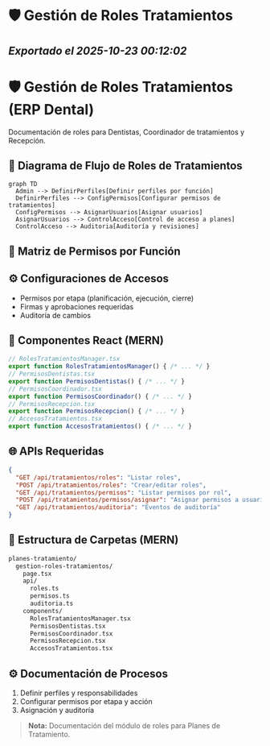 # 🛡️ Gestión de Roles Tratamientos
*Exportado el 2025-10-23 00:12:02*
---

# 🛡️ Gestión de Roles Tratamientos (ERP Dental)

Documentación de roles para Dentistas, Coordinador de tratamientos y Recepción.

## 🔁 Diagrama de Flujo de Roles de Tratamientos

```mermaid
graph TD
  Admin --> DefinirPerfiles[Definir perfiles por función]
  DefinirPerfiles --> ConfigPermisos[Configurar permisos de tratamientos]
  ConfigPermisos --> AsignarUsuarios[Asignar usuarios]
  AsignarUsuarios --> ControlAcceso[Control de acceso a planes]
  ControlAcceso --> Auditoria[Auditoría y revisiones]
```

## 🧮 Matriz de Permisos por Función

<!-- Bloque no procesado: table -->

## ⚙️ Configuraciones de Accesos

- Permisos por etapa (planificación, ejecución, cierre)
- Firmas y aprobaciones requeridas
- Auditoría de cambios
## 🧩 Componentes React (MERN)

```typescript
// RolesTratamientosManager.tsx
export function RolesTratamientosManager() { /* ... */ }
// PermisosDentistas.tsx
export function PermisosDentistas() { /* ... */ }
// PermisosCoordinador.tsx
export function PermisosCoordinador() { /* ... */ }
// PermisosRecepcion.tsx
export function PermisosRecepcion() { /* ... */ }
// AccesosTratamientos.tsx
export function AccesosTratamientos() { /* ... */ }
```

## 🌐 APIs Requeridas

```json
{
  "GET /api/tratamientos/roles": "Listar roles",
  "POST /api/tratamientos/roles": "Crear/editar roles",
  "GET /api/tratamientos/permisos": "Listar permisos por rol",
  "POST /api/tratamientos/permisos/asignar": "Asignar permisos a usuarios",
  "GET /api/tratamientos/auditoria": "Eventos de auditoría"
}
```

## 📁 Estructura de Carpetas (MERN)

```bash
planes-tratamiento/
  gestion-roles-tratamientos/
    page.tsx
    api/
      roles.ts
      permisos.ts
      auditoria.ts
    components/
      RolesTratamientosManager.tsx
      PermisosDentistas.tsx
      PermisosCoordinador.tsx
      PermisosRecepcion.tsx
      AccesosTratamientos.tsx
```

## ⚙️ Documentación de Procesos

1. Definir perfiles y responsabilidades
1. Configurar permisos por etapa y acción
1. Asignación y auditoría
> **Nota:** Documentación del módulo de roles para Planes de Tratamiento.

